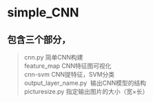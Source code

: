 # simple_CNN
## 包含三个部分，
>cnn.py  简单CNN构建  
feature_map  CNN特征图可视化  
cnn-svm  CNN提特征，SVM分类  
output_layer_name.py  输出CNN模型的结构  
picturesize.py 指定输出图片的大小（宽×长）
